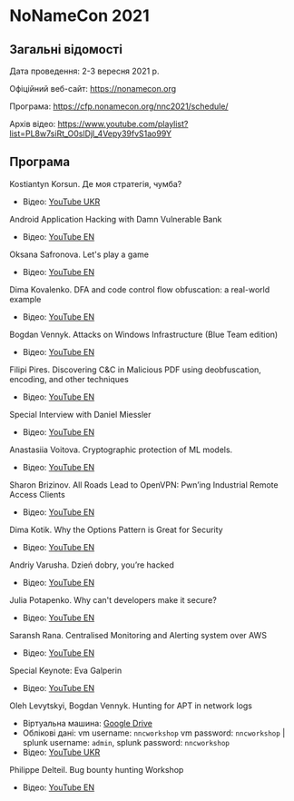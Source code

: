 # NoNameCon 2021

## Загальні відомості

Дата проведення: 2-3 вересня 2021 р.

Офіційний веб-сайт: https://nonamecon.org

Програма: https://cfp.nonamecon.org/nnc2021/schedule/

Архів відео: https://www.youtube.com/playlist?list=PL8w7siRt_O0slDjl_4Vepy39fvS1ao99Y


## Програма

Kostiantyn Korsun. Де моя стратегія, чумба?
- Відео: [YouTube UKR](https://www.youtube.com/watch?v=GbEa7A3NtqU&list=PL8w7siRt_O0slDjl_4Vepy39fvS1ao99Y&index=1)

Android Application Hacking with Damn Vulnerable Bank
- Відео: [YouTube EN](https://www.youtube.com/watch?v=A0qegnwxLJs&list=PL8w7siRt_O0slDjl_4Vepy39fvS1ao99Y&index=2)

Oksana Safronova. Let's play a game
- Відео: [YouTube EN](https://www.youtube.com/watch?v=c44mk_CyfNY&list=PL8w7siRt_O0slDjl_4Vepy39fvS1ao99Y&index=3)

Dima Kovalenko. DFA and code control flow obfuscation: a real-world example
- Відео: [YouTube EN](https://www.youtube.com/watch?v=kJq4jBEUM2g&list=PL8w7siRt_O0slDjl_4Vepy39fvS1ao99Y&index=4)

Bogdan Vennyk. Attacks on Windows Infrastructure (Blue Team edition)
- Відео: [YouTube EN](https://www.youtube.com/watch?v=GddUMKrisKs&list=PL8w7siRt_O0slDjl_4Vepy39fvS1ao99Y&index=5)

Filipi Pires. Discovering C&C in Malicious PDF using deobfuscation, encoding, and other techniques
- Відео: [YouTube EN](https://www.youtube.com/watch?v=G4Qp1kjVhLs&list=PL8w7siRt_O0slDjl_4Vepy39fvS1ao99Y&index=6)

Special Interview with Daniel Miessler
- Відео: [YouTube EN](https://www.youtube.com/watch?v=d38cXvT9dGE&list=PL8w7siRt_O0slDjl_4Vepy39fvS1ao99Y&index=7)

Anastasiia Voitova. Cryptographic protection of ML models.
- Відео: [YouTube EN](https://www.youtube.com/watch?v=rj5zbIleekA&list=PL8w7siRt_O0slDjl_4Vepy39fvS1ao99Y&index=8)

Sharon Brizinov. All Roads Lead to OpenVPN: Pwn’ing Industrial Remote Access Clients
- Відео: [YouTube EN](https://www.youtube.com/watch?v=XmTtsES3pN4&list=PL8w7siRt_O0slDjl_4Vepy39fvS1ao99Y&index=9)

Dima Kotik. Why the Options Pattern is Great for Security
- Відео: [YouTube EN](https://www.youtube.com/watch?v=NzLe2xG0I4s&list=PL8w7siRt_O0slDjl_4Vepy39fvS1ao99Y&index=10)

Andriy Varusha. Dzień dobry, you’re hacked
- Відео: [YouTube EN](https://www.youtube.com/watch?v=9bbVbNbknvI&list=PL8w7siRt_O0slDjl_4Vepy39fvS1ao99Y&index=11)

Julia Potapenko. Why can't developers make it secure?
- Відео: [YouTube EN](https://www.youtube.com/watch?v=-_svlHwWo_A&list=PL8w7siRt_O0slDjl_4Vepy39fvS1ao99Y&index=12)

Saransh Rana. Centralised Monitoring and Alerting system over AWS
- Відео: [YouTube EN](https://www.youtube.com/watch?v=l_BzpYALEGI&list=PL8w7siRt_O0slDjl_4Vepy39fvS1ao99Y&index=13)

Special Keynote: Eva Galperin
- Відео: [YouTube EN](https://www.youtube.com/watch?v=kPpLAfkq-6k&list=PL8w7siRt_O0slDjl_4Vepy39fvS1ao99Y&index=14)

Oleh Levytskyi, Bogdan Vennyk. Hunting for APT in network logs
- Віртуальна машина: [Google Drive](https://drive.google.com/file/d/1ckBTJZZmhKrqYM7gjpwUOOccvMm4Cy9D/view?usp=sharing)
- Облікові дані: vm username: `nncworkshop` vm password: `nncworkshop` | splunk username: `admin`, splunk password: `nncworkshop`
- Відео: [YouTube UKR](https://www.youtube.com/watch?v=PmwFpwTCy88&list=PL8w7siRt_O0slDjl_4Vepy39fvS1ao99Y&index=15)

Philippe Delteil. Bug bounty hunting Workshop
- Відео: [YouTube EN](https://www.youtube.com/watch?v=tWfeB6s7SJs&list=PL8w7siRt_O0slDjl_4Vepy39fvS1ao99Y&index=16)
